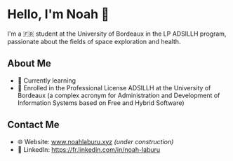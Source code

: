 # Hello, I'm Noah 👋

I'm a 🇫🇷 student at the University of Bordeaux in the LP ADSILLH program, passionate about the fields of space exploration and health.

## About Me

- 🌱 Currently learning
- 💼 Enrolled in the Professional License ADSILLH at the University of Bordeaux (a complex acronym for Administration and Development of Information Systems based on Free and Hybrid Software)

## Contact Me

- 🌐 Website: www.noahlaburu.xyz *(under construction)*
- 💼 LinkedIn: https://fr.linkedin.com/in/noah-laburu
